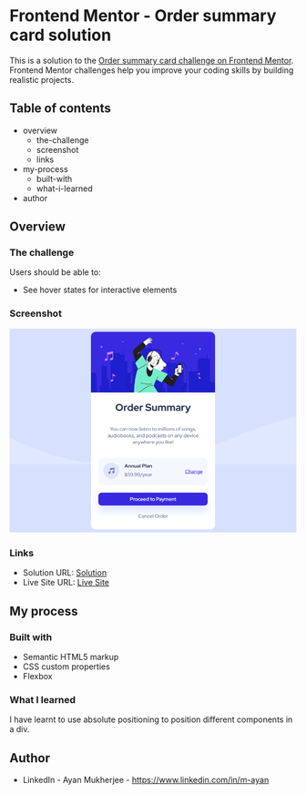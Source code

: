 # Frontend Mentor - Order summary card solution

This is a solution to the [Order summary card challenge on Frontend Mentor](https://www.frontendmentor.io/challenges/order-summary-component-QlPmajDUj). Frontend Mentor challenges help you improve your coding skills by building realistic projects. 

## Table of contents

- overview
  - the-challenge
  - screenshot
  - links
- my-process
  - built-with
  - what-i-learned
- author

## Overview

### The challenge

Users should be able to:

- See hover states for interactive elements

### Screenshot

![Order Summary Component](./screenshot.png?raw=true "Order Summary Component")

### Links

- Solution URL: [Solution](https://github.com/mukherjee-ayan/Order-Summary-Component)
- Live Site URL: [Live Site](https://mukherjee-ayan.github.io/Order-Summary-Component/)

## My process

### Built with

- Semantic HTML5 markup
- CSS custom properties
- Flexbox

### What I learned

I have learnt to use absolute positioning to position different components in a div.

## Author

- LinkedIn - Ayan Mukherjee - https://www.linkedin.com/in/m-ayan
